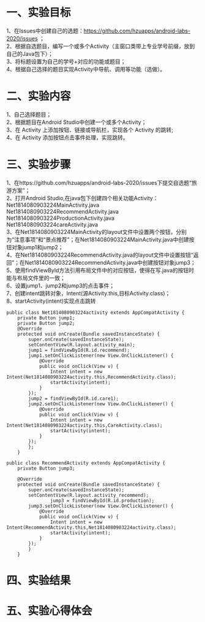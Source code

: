 # 一、实验目标
1、在Issues中创建自己的选题：https://github.com/hzuapps/android-labs-2020/issues ；  
2、根据自选题目，编写一个或多个Activity（主窗口类带上专业学号前缀，放到自己的Java包下）；  
3、将标题设置为自己的学号+对应的功能或题目；  
4、根据自己选择的题目实现Activity中导航、调用等功能（选做）。  
# 二、实验内容   
1、自己选择题目；  
2、根据题目在Android Studio中创建一个或多个Activity；  
3、在 Activity 上添加按钮、链接或导航栏，实现各个 Activity 的跳转;  
4、在 Activity 添加按钮点击事件处理，实现跳转。
# 三、实验步骤   
1、在https://github.com/hzuapps/android-labs-2020/issues下提交自选题“旅游方案”；   
2、打开Android Studio,在java包下创建四个相关功能Activity：  
Net1814080903224MainActivity.java  
Net1814080903224RecommendActivity.java  
Net1814080903224ProductionActivity.java   
Net1814080903224careActivity.java  
3、在Net1814080903224MainActivity的layout文件中设置两个按钮，分别为“注意事项”和“景点推荐”；在Net1814080903224MainActivity.java中创建按钮对象jump1和jump2；   
4、在Net1814080903224RecommendActivity.java的layout文件中设置按钮“返回”；在Net1814080903224RecommendActivity.java中创建按钮对象jump3；     
5、使用findViewById方法引用布局文件中的对应按钮，使得在写.java的按钮时能与布局文件里的一致；  
6、设置jump1、jump2和jump3的点击事件；  
7、创建intent跳转对象，Intent(源Activity.this,目标Activity.class)；  
8、startActivity(intent)实现点击跳转  
```
public class Net1814080903224activity extends AppCompatActivity {
    private Button jump1;
    private Button jump2;
    @Override
    protected void onCreate(Bundle savedInstanceState) {
        super.onCreate(savedInstanceState);
        setContentView(R.layout.activity_main);
        jump1 = findViewById(R.id.recommend);
        jump1.setOnClickListener(new View.OnClickListener() {
            @Override
            public void onClick(View v) {
                Intent intent = new Intent(Net1814080903224activity.this,RecommendActivity.class);
                startActivity(intent);
            }
        });
        jump2 = findViewById(R.id.care1);
        jump2.setOnClickListener(new View.OnClickListener() {
            @Override
            public void onClick(View v) {
                Intent intent = new Intent(Net1814080903224activity.this,CareActivity.class);
                startActivity(intent);
            }
        });
        };
    }
```
```
public class RecommendActivity extends AppCompatActivity {
    private Button jump3;
    
    @Override
    protected void onCreate(Bundle savedInstanceState) {
        super.onCreate(savedInstanceState);
        setContentView(R.layout.activity_recommend);
                jump3 = findViewById(R.id.production);
        jump3.setOnClickListener(new View.OnClickListener() {
            @Override
            public void onClick(View v) {
                Intent intent = new Intent(RecommendActivity.this,Net1814080903224activity.class);
                startActivity(intent);
            }
        });
        }
    }
 ```
# 四、实验结果   

# 五、实验心得体会   
